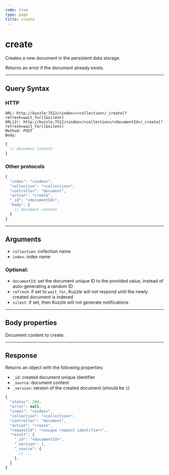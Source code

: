 ```yaml
---
code: true
type: page
title: create
---
```


# create



Creates a new document in the persistent data storage.

Returns an error if the document already exists.

---

## Query Syntax

### HTTP

```http
URL: http://kuzzle:7512/<index>/<collection>/_create[?refresh=wait_for][&silent]
URL(2): http://kuzzle:7512/<index>/<collection>/<documentId>/_create[?refresh=wait_for][&silent]
Method: POST
Body:
```

```js
{
  // document content
}
```

### Other protocols

```js
{
  "index": "<index>",
  "collection": "<collection>",
  "controller": "document",
  "action": "create",
  "_id": "<documentId>",
  "body": {
    // document content
  }
}
```

---

## Arguments

- `collection`: collection name
- `index`: index name

### Optional:

- `documentId`: set the document unique ID to the provided value, instead of auto-generating a random ID
- `refresh`: if set to `wait_for`, Kuzzle will not respond until the newly created document is indexed
- `silent`: if set, then Kuzzle will not generate notifications <SinceBadge version="change-me" />

---

## Body properties

Document content to create.

---

## Response

Returns an object with the following properties:

- `_id`: created document unique identifier
- `_source`: document content
- `_version`: version of the created document (should be `1`)

```js
{
  "status": 200,
  "error": null,
  "index": "<index>",
  "collection": "<collection>",
  "controller": "document",
  "action": "create",
  "requestId": "<unique request identifier>",
  "result": {
    "_id": "<documentId>",
    "_version": 1,
    "_source": {
      // ...
    },
  }
}
```

